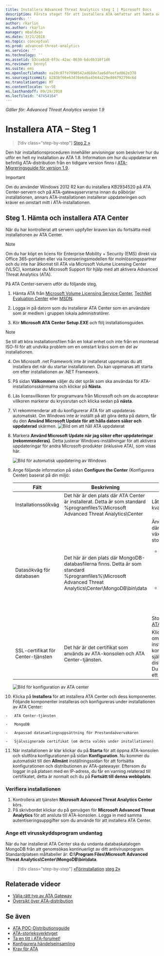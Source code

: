 ```yaml
---
title: Installera Advanced Threat Analytics steg 1 | Microsoft Docs
description: Första steget för att installera ATA omfattar att hämta och installera ATA Center på den valda servern.
keywords: ''
author: rkarlin
ms.author: rkarlin
manager: mbaldwin
ms.date: 3/21/2018
ms.topic: conceptual
ms.prod: advanced-threat-analytics
ms.service: ''
ms.technology: ''
ms.assetid: b3cceb18-0f3c-42ac-8630-bdc6b310f1d6
ms.reviewer: bennyl
ms.suite: ems
ms.openlocfilehash: ea20c87fe7990542ad68de7ae6dfeefad062e378
ms.sourcegitcommit: b283bf66e63d76e6dba4564a229e804792794c6d
ms.translationtype: MT
ms.contentlocale: sv-SE
ms.lasthandoff: 09/29/2018
ms.locfileid: "47454164"
---
```

*Gäller för: Advanced Threat Analytics version 1.9*


# <a name="install-ata---step-1"></a>Installera ATA – Steg 1

> [!div class="step-by-step"]
> [Steg 2 »](install-ata-step2.md)

Den här installationsproceduren innehåller anvisningar som beskriver hur du utför en helt ny installation av ATA 1.8. Information om hur du uppdaterar en befintlig ATA-distribution från en tidigare version finns i [ATA-Migreringsguide för version 1.9](ata-update-1.9-migration-guide.md).

> [!IMPORTANT] 
> Om du använder Windows 2012 R2 kan du installera KB2934520 på ATA Center-servern och på ATA-gatewayservrarna innan du påbörjar installationen, annars ATA-installationen installerar uppdateringen och kräver en omstart mitt i ATA-installationen.

## <a name="step-1-download-and-install-the-ata-center"></a>Steg 1. Hämta och installera ATA Center
När du har kontrollerat att servern uppfyller kraven kan du fortsätta med installationen av ATA Center.
    
> [!NOTE]
>Om du har köpt en licens för Enterprise Mobility + Security (EMS) direkt via Office 365-portalen eller via licensieringsmodellen för molnlösningspartner och du inte har åtkomst till ATA via Microsoft Volume Licensing Center (VLSC), kontaktar du Microsoft Support för hjälp med att aktivera Advanced Threat Analytics (ATA).

På ATA Center-servern utför du följande steg.

1.  Hämta ATA från [Microsoft Volume Licensing Service Center](https://www.microsoft.com/Licensing/servicecenter/default.aspx), [TechNet Evaluation Center](http://www.microsoft.com/evalcenter/) eller [MSDN](https://msdn.microsoft.com/subscriptions/downloads).

2.  Logga in på datorn som du installerar ATA Center som en användare som är medlem i gruppen lokala administratörer.

3.  Kör **Microsoft ATA Center Setup.EXE** och följ installationsguiden.

> [!NOTE]   
> Se till att köra installationsfilen från en lokal enhet och inte från en monterad ISO-fil för att undvika problem om en omstart krävs som en del av installationen.   

4.  Om Microsoft .net Framework inte är installerat uppmanas du att installera det när du startar installationen. Du kan uppmanas att starta om efter installationen av .NET Framework.
5.  På sidan **Välkommen** väljer du det språk som ska användas för ATA-installationsskärmarna och klickar på **Nästa**.

6.  Läs licensvillkoren för programvara från Microsoft och om du accepterar villkoren markerar du kryssrutan och klicka sedan på **nästa**.

7.  Vi rekommenderar att du konfigurerar ATA för att uppdateras automatiskt. Om Windows inte är inställt på att göra detta på datorn, får du den **Använd Microsoft Update för att hålla datorn säker och uppdaterad** skärmen. 
    ![Bild om att håll ATA uppdaterat](media/ata_ms_update.png)

8. Markera **Använd Microsoft Update när jag söker efter uppdateringar (rekommenderas)**. Detta justerar Windows-inställningar för att aktivera uppdateringar för andra Microsoft-produkter (inklusive ATA), som visas här. 

    ![Bild för automatisk uppdatering av Windows](media/ata_installupdatesautomatically.png)

8.  Ange följande information på sidan **Configure the Center** (Konfigurera Center) baserat på din miljö:

    |Fält|Beskrivning|Kommentar|
    |---------|---------------|------------|
    |Installationssökväg|Det här är den plats där ATA Center är installerat. Detta är som standard %programfiles%\Microsoft Advanced Threat Analytics\Center|Låt standardvärdet vara kvar|
    |Datasökväg för databasen|Det här är den plats där MongoDB-databasfilerna finns. Detta är som standard %programfiles%\Microsoft Advanced Threat Analytics\Center\MongoDB\bin\data|Ändra platsen till en plats där det finns utrymme att växa, baserat på storleken. **Obs:** <ul><li>I produktionsmiljöer bör du använda en enhet som har tillräckligt med utrymme baserat på kapacitetsplaneringen.</li><li>Vid stora distributioner bör databasen finnas på en separat fysisk enhet.</li></ul>Storleksinformation finns i [ATA-kapacitetsplanering](ata-capacity-planning.md).|
    |SSL-certifikat för Center-tjänsten|Det här är det certifikat som används av ATA-konsolen och ATA Center-tjänsten.|Klicka på nyckelikonen om du vill välja ett installerat certifikat eller kontrollera ett självsignerat certifikat vid distribution i en labbmiljö. Du har möjlighet att skapa ett självsignerat certifikat.|
        
    ![Bild för konfiguration av ATA center](media/ATA-Center-Configuration.png)

10.  Klicka på **Installera** för att installera ATA Center och dess komponenter.
    Följande komponenter installeras och konfigureras under installationen av ATA Center:

    -   ATA Center-tjänsten

    -   MongoDB

    -   Anpassad datasamlingsuppsättning för Prestandaövervakaren

    -   Självsignerade certifikat (om detta valdes under installationen)

11.  När installationen är klar klickar du på **Starta** för att öppna ATA-konsolen och slutföra konfigurationen på sidan **Konfiguration**.
Nu kommer du automatiskt till den **Allmänt** inställningssidan för att fortsätta konfigurationen och distributionen av ATA-gatewayer.
Eftersom du loggar in på platsen med en IP-adress, du får en varning relaterad till certifikatet, detta är normalt och du på **Fortsätt till denna webbplats**.

### <a name="validate-installation"></a>Verifiera installationen

1.  Kontrollera att tjänsten **Microsoft Advanced Threat Analytics Center** körs.
2.  På skrivbordet klickar du på genvägen för **Microsoft Advanced Threat Analytics** för att ansluta till ATA-konsolen. Logga in med samma autentiseringsuppgifter som du använde för att installera ATA Center.

### <a name="set-anti-virus-exclusions"></a>Ange ett virusskyddsprogram undantag

När du har installerat ATA Center ska du undanta databaskatalogen MongoDB från att genomsökas kontinuerligt av ditt antivirusprogram. Standardplatsen måltabeller är: **C:\Program Files\Microsoft Advanced Threat Analytics\Center\MongoDB\bin\data**.



> [!div class="step-by-step"]
> [«Förinstallation](configure-port-mirroring.md)
> [steg 2»](install-ata-step2.md)

## <a name="related-videos"></a>Relaterade videor
- [Välja rätt typ av ATA Gateway](https://channel9.msdn.com/Shows/Microsoft-Security/ATA-Deployment-Choose-the-Right-Gateway-Type)
- [Översikt över ATA-distribution](https://channel9.msdn.com/Shows/Microsoft-Security/Overview-of-ATA-Deployment-in-10-Minutes)


## <a name="see-also"></a>Se även
- [ATA POC-Distributionsguide](http://aka.ms/atapoc)
- [ATA-storleksverktyget](http://aka.ms/atasizingtool)
- [Ta en titt i ATA-forumet!](https://social.technet.microsoft.com/Forums/security/home?forum=mata)
- [Konfigurera händelseinsamling](configure-event-collection.md)
- [Krav för ATA](ata-prerequisites.md)


